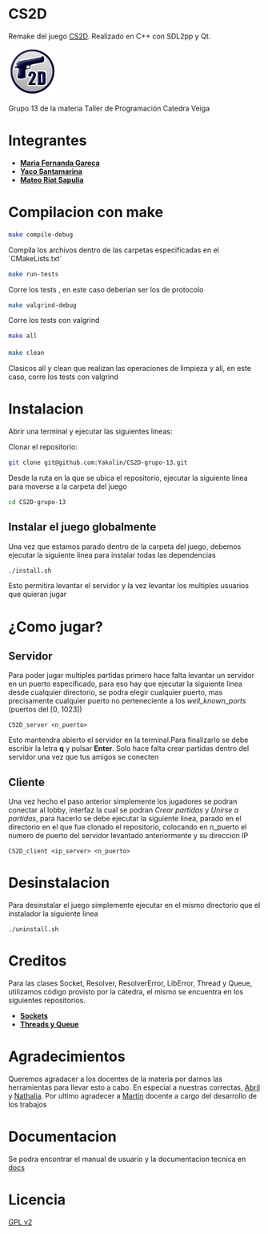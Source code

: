 # CS2D

Remake del juego [CS2D](https://store.steampowered.com/app/666220/CS2D/). Realizado en C++ con SDL2pp y Qt.

![Logo del CS2D](assets/gfx/cs2d.png)

Grupo 13 de la materia Taller de Programación Catedra Veiga

# Integrantes

- **[Maria Fernanda Gareca](https://github.com/fernandagareca)**
- **[Yaco Santamarina](https://github.com/Yakolin)**
- **[Mateo Riat Sapulia](https://github.com/Mriat30)**

# Compilacion con make

```bash
make compile-debug
```

Compila los archivos dentro de las carpetas especificadas en el ´CMakeLists.txt´

```bash
make run-tests
```

Corre los tests , en este caso deberian ser los de protocolo

```bash
make valgrind-debug
```

Corre los tests con valgrind

```bash
make all

make clean
```

Clasicos all y clean que realizan las operaciones de limpieza y all, en este caso, corre los tests con valgrind

# Instalacion

Abrir una terminal y ejecutar las siguientes lineas:

Clonar el repositorio:

```bash
git clone git@github.com:Yakolin/CS2D-grupo-13.git
```

Desde la ruta en la que se ubica el repositorio, ejecutar la siguiente linea para moverse a la carpeta del juego

```bash
cd CS2D-grupo-13
```

## Instalar el juego globalmente

Una vez que estamos parado dentro de la carpeta del juego, debemos ejecutar la siguiente linea para instalar todas las dependencias

```bash
./install.sh
```

Esto permitira levantar el servidor y la vez levantar los multiples usuarios que quieran jugar

# ¿Como jugar?

## Servidor

Para poder jugar multiples partidas primero hace falta levantar un servidor en un puerto especificado, para eso hay que ejecutar la siguiente linea desde cualquier directorio, se podra elegir cualquier puerto, mas precisamente cualquier puerto no perteneciente a los _well_known_ports_ (puertos del [0, 1023])

```
CS2D_server <n_puerto>
```

Esto mantendra abierto el servidor en la terminal.Para finalizarlo se debe escribir la letra **q** y pulsar **Enter**. Solo hace falta crear partidas dentro del servidor una vez que tus amigos se conecten

## Cliente

Una vez hecho el paso anterior simplemente los jugadores se podran conectar al lobby, interfaz la cual se podran _Crear partidas_ y _Unirse a partidas_, para hacerlo se debe ejecutar la siguiente linea, parado en el directorio en el que fue clonado el repositorio, colocando en n_puerto el numero de puerto del servidor levantado anteriormente y su direccion IP

```
CS2D_client <ip_server> <n_puerto>
```

# Desinstalacion

Para desinstalar el juego simplemente ejecutar en el mismo directorio que el instalador la siguiente linea

```
./uninstall.sh
```

# Creditos

Para las clases Socket, Resolver, ResolverError, LibError, Thread y Queue, utilizamos código provisto por la cátedra, el mismo se encuentra en los siguientes repositorios.

- **[Sockets](https://github.com/eldipa/hands-on-sockets-in-cpp)**
- **[Threads y Queue](https://github.com/eldipa/hands-on-threads)**

# Agradecimientos

Queremos agradacer a los docentes de la materia por darnos las herramientas para llevar esto a cabo. En especial a nuestras correctas, [Abril](https://github.com/Pandamos) y [Nathalia](https://github.com/nathencinoza).
Por ultimo agradecer a [Martin](https://github.com/eldipa) docente a cargo del desarrollo de los trabajos

# Documentacion

Se podra encontrar el manual de usuario y la documentacion tecnica en [docs](https://github.com/Yakolin/CS2D-grupo-13/tree/entrega-final/docs)

# Licencia

[GPL v2](https://www.gnu.org/licenses/old-licenses/gpl-2.0.html)
